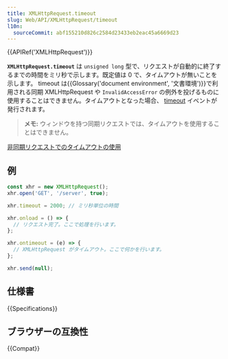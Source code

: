 ```yaml
---
title: XMLHttpRequest.timeout
slug: Web/API/XMLHttpRequest/timeout
l10n:
  sourceCommit: abf155210d826c2584d23433eb2eac45a6669d23
---
```


{{APIRef('XMLHttpRequest')}}

**`XMLHttpRequest.timeout`** は `unsigned long` 型で、リクエストが自動的に終了するまでの時間をミリ秒で示します。既定値は 0 で、タイムアウトが無いことを示します。 timeout は{{Glossary('document environment', '文書環境')}}で利用される同期 XMLHttpRequest や `InvalidAccessError` の例外を投げるものに使用することはできません。タイムアウトとなった場合、 [timeout](/ja/docs/Web/API/XMLHttpRequest/timeout_event) イベントが発行されます。

> **メモ:** ウィンドウを持つ同期リクエストでは、タイムアウトを使用することはできません。

[非同期リクエストでのタイムアウトの使用](/ja/docs/Web/API/XMLHttpRequest/Synchronous_and_Asynchronous_Requests#example_using_a_timeout)

## 例

```js
const xhr = new XMLHttpRequest();
xhr.open('GET', '/server', true);

xhr.timeout = 2000; // ミリ秒単位の時間

xhr.onload = () => {
  // リクエスト完了。ここで処理を行います。
};

xhr.ontimeout = (e) => {
  // XMLHttpRequest がタイムアウト。ここで何かを行います。
};

xhr.send(null);
```

## 仕様書

{{Specifications}}

## ブラウザーの互換性

{{Compat}}
